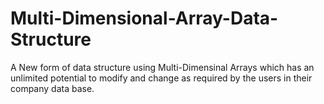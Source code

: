 # Multi-Dimensional-Array-Data-Structure
A New form of data structure using Multi-Dimensinal Arrays which has an unlimited potential to modify and change as required by the users in their company data base.
